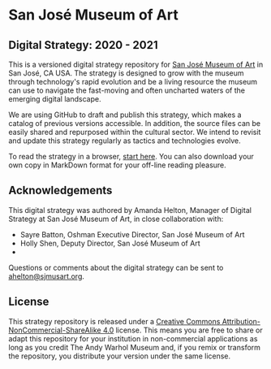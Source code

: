 # San José Museum of Art

## Digital Strategy: 2020 - 2021

This is a versioned digital strategy repository for [San José Museum of Art](https://sjmusart.org/) in San José, CA USA. The strategy is designed to grow with the museum through technology's rapid evolution and be a living resource the museum can use to navigate the fast-moving and often uncharted waters of the emerging digital landscape.

We are using GitHub to draft and publish this strategy, which makes a catalog of previous versions accessible. In addition, the source files can be easily shared and repurposed within the cultural sector. We intend to revisit and update this strategy regularly as tactics and technologies evolve.

To read the strategy in a browser, [start here](index.md). You can also download your own copy in MarkDown format for your off-line reading pleasure.

## Acknowledgements

This digital strategy was authored by Amanda Helton, Manager of Digital Strategy at San José Museum of Art, in close collaboration with:

* Sayre Batton, Oshman Executive Director, San José Museum of Art
* Holly Shen, Deputy Director, San José Museum of Art
* 

Questions or comments about the digital strategy can be sent to [ahelton@sjmusart.org](mailto:ahelton@sjmusart.org).

## License

This strategy repository is released under a [Creative Commons Attribution-NonCommercial-ShareAlike 4.0](LICENSE.txt) license. This means you are free to share or adapt this repository for your institution in non-commercial applications as long as you credit The Andy Warhol Museum and, if you remix or transform the repository, you distribute your version under the same license.
